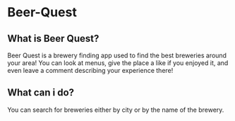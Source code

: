 # Beer-Quest

## What is Beer Quest?

Beer Quest is a brewery finding app used to find the best breweries around your area! You can look at menus, give the place a like if you enjoyed it, and even leave a comment describing your experience there!

## What can i do?

You can search for breweries either by city or by the name of the brewery.
